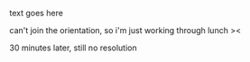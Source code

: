 text goes here

can't join the orientation, so i'm just working through lunch ><

30 minutes later, still no resolution
